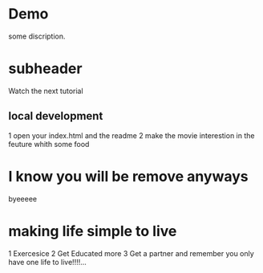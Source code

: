 # Demo

some discription.

# subheader

Watch the next tutorial 

## local development  

1 open  your index.html and the readme 
2 make the movie interestion in the feuture whith some food 

# I know you will be remove anyways 
byeeeee

# making life simple to live 
1 Exercesice 
2 Get Educated more 
3 Get a partner
and remember you only have one life to live!!!!... 

